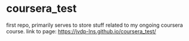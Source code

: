 # coursera_test
first repo, primarily serves to store stuff related to my ongoing coursera course.
link to page: https://jvdp-lns.github.io/coursera_test/
